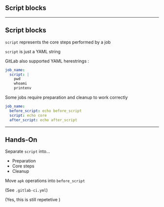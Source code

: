 <!-- .slide: id="gitlab_script_blocks" class="vertical-center" -->

<i class="fa-duotone fa-file-code fa-8x fa-duotone-colors" style="float: right; color: grey;"></i>

## Script blocks

---

## Script blocks

`script` represents the core steps performed by a job

`script` is just a YAML string

GitLab also supported YAML herestrings [](https://yaml-multiline.info/):

```yaml
job_name:
  script: |
    pwd
    whoami
    printenv
```

Some jobs require preparation and cleanup to work correctly

```yaml
job_name:
  before_script: echo before_script
  script: echo core
  after_script: echo after_script
```

---

## Hands-On

Separate `script` into...

- Preparation
- Core steps
- Cleanup

Move `apk` operations into `before_script`

(See `.gitlab-ci.yml`)

(Yes, this is still repetetive <i class="fa-duotone fa-face-smile-tongue fa-duotone-colors"></i>)
